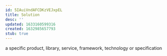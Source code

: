 ```yaml
---
id: 5IAuiVndAFCDKzVEJxpEL
title: Solution
desc: ''
updated: 1633160599316
created: 1632985657793
stub: true
---
```

a specific product, library, service, framework, technology or specification
